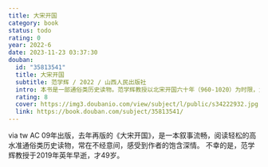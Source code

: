 ```yaml
---
title: 大宋开国
category: book
status: todo
rating: 0
year: 2022-6
date: 2023-11-23 03:37:30
douban:
  id: "35813541"
  title: 大宋开国
  subtitle: 范学辉 / 2022 / 山西人民出版社
  intro: 本书是一部通俗类历史读物。范学辉教授以北宋开国六十年（960-1020）为时限，为读者展示了北宋开国史上的精彩片段和生动细节，剖析了宋代历史发展中的关键点和重要环节。作者将学术界的研究成果融合自己的考证，用通俗风趣的语言，给大家讲述这段历史，不是“抄史料式”的转述，而是颇有深度的分析。譬如“陈桥兵变”，作者对事件发生的全过程进行还原，特别是对人物的关系，每个人在事变中处于什么位置、发挥何等作用都进行了分析。最大程度达到了阅读的通俗性和历史考证的可信度完美结合。
  rating: 8
  cover: https://img3.doubanio.com/view/subject/l/public/s34222932.jpg
  link: https://book.douban.com/subject/35813541/
---
```


via tw AC 09年出版，去年再版的《大宋开国》，是一本叙事流畅，阅读轻松的高水准通俗类历史读物，常在不经意间，感受到作者的饱含深情。
不幸的是，范学辉教授于2019年英年早逝，才49岁。
